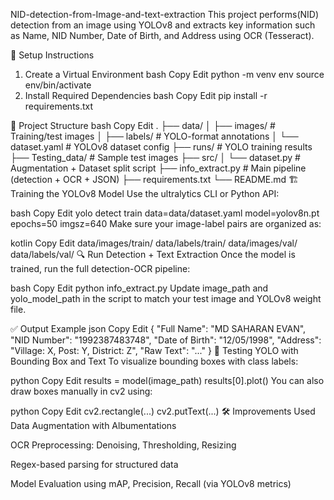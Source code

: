 NID-detection-from-Image-and-text-extraction
This project performs(NID) detection from an image using YOLOv8 and extracts key information such as Name, NID Number, Date of Birth, and Address using OCR (Tesseract).

🔧 Setup Instructions
1. Create a Virtual Environment
bash
Copy
Edit
python -m venv env
source env/bin/activate  
2. Install Required Dependencies
bash
Copy
Edit
pip install -r requirements.txt


📁 Project Structure
bash
Copy
Edit
.
├── data/
│   ├── images/         # Training/test images
│   ├── labels/         # YOLO-format annotations
│   └── dataset.yaml    # YOLOv8 dataset config
├── runs/               # YOLO training results
├── Testing_data/       # Sample test images
├── src/
│   └── dataset.py      # Augmentation + Dataset split script
├── info_extract.py     # Main pipeline (detection + OCR + JSON)
├── requirements.txt
└── README.md
🏗️ Training the YOLOv8 Model
Use the ultralytics CLI or Python API:

bash
Copy
Edit
yolo detect train data=data/dataset.yaml model=yolov8n.pt epochs=50 imgsz=640
Make sure your image-label pairs are organized as:

kotlin
Copy
Edit
data/images/train/
data/labels/train/
data/images/val/
data/labels/val/
🔍 Run Detection + Text Extraction
Once the model is trained, run the full detection-OCR pipeline:

bash
Copy
Edit
python info_extract.py
Update image_path and yolo_model_path in the script to match your test image and YOLOv8 weight file.

✅ Output Example
json
Copy
Edit
{
    "Full Name": "MD SAHARAN EVAN",
    "NID Number": "1992387483748",
    "Date of Birth": "12/05/1998",
    "Address": "Village: X, Post: Y, District: Z",
    "Raw Text": "..."
}
🧪 Testing YOLO with Bounding Box and Text
To visualize bounding boxes with class labels:

python
Copy
Edit
results = model(image_path)
results[0].plot()
You can also draw boxes manually in cv2 using:

python
Copy
Edit
cv2.rectangle(...)
cv2.putText(...)
🛠️ Improvements Used
Data Augmentation with Albumentations

OCR Preprocessing: Denoising, Thresholding, Resizing

Regex-based parsing for structured data

Model Evaluation using mAP, Precision, Recall (via YOLOv8 metrics)
